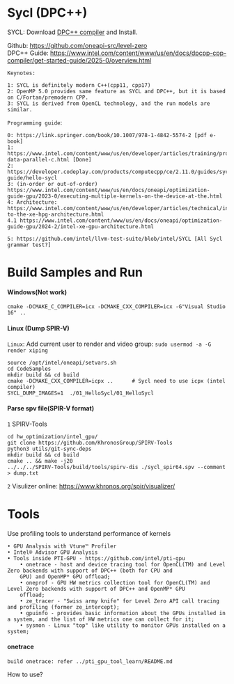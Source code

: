 # Sycl (DPC++)

SYCL: Download [DPC++ compiler](https://www.intel.com/content/www/us/en/developer/tools/oneapi/dpc-compiler-download.html) and Install. <br>

Github: https://github.com/oneapi-src/level-zero <br>
DPC++ Guide: https://www.intel.com/content/www/us/en/docs/dpcpp-cpp-compiler/get-started-guide/2025-0/overview.html <br>

``Keynotes:`` <br>

    1: SYCL is definitely modern C++(cpp11, cpp17)
    2: OpenMP 5.0 provides same feature as SYCL and DPC++, but it is based on C/Fortan/premodern CPP.
    3: SYCL is derived from OpenCL technology, and the run models are similar. 


``Programming guide``: <br>

    0: https://link.springer.com/book/10.1007/978-1-4842-5574-2 [pdf e-book]
    1: https://www.intel.com/content/www/us/en/developer/articles/training/programming-data-parallel-c.html [Done]
    2: https://developer.codeplay.com/products/computecpp/ce/2.11.0/guides/sycl-guide/hello-sycl 
    3: (in-order or out-of-order) https://www.intel.com/content/www/us/en/docs/oneapi/optimization-guide-gpu/2023-0/executing-multiple-kernels-on-the-device-at-the.html
    4: Architecture: https://www.intel.com/content/www/us/en/developer/articles/technical/introduction-to-the-xe-hpg-architecture.html
    4.1 https://www.intel.com/content/www/us/en/docs/oneapi/optimization-guide-gpu/2024-2/intel-xe-gpu-architecture.html
    
    5: https://github.com/intel/llvm-test-suite/blob/intel/SYCL [All Sycl grammar test?]

# Build Samples and Run

#### Windows(Not work)

    cmake -DCMAKE_C_COMPILER=icx -DCMAKE_CXX_COMPILER=icx -G"Visual Studio 16" ..

#### Linux (Dump SPIR-V)

``Linux``: Add current user to render and video group: ``sudo usermod -a -G render xiping``

    source /opt/intel/oneapi/setvars.sh
    cd CodeSamples
    mkdir build && cd build
    cmake -DCMAKE_CXX_COMPILER=icpx ..      # Sycl need to use icpx (intel compiler)
    SYCL_DUMP_IMAGES=1  ./01_HelloSycl/01_HelloSycl

#### Parse spv file(SPIR-V format)

``1`` SPIRV-Tools

    cd hw_optimization/intel_gpu/
    git clone https://github.com/KhronosGroup/SPIRV-Tools
    python3 utils/git-sync-deps
    mkdir build && cd build
    cmake .. && make -j20
    ../../../SPIRV-Tools/build/tools/spirv-dis ./sycl_spir64.spv --comment > dump.txt

``2`` Visulizer online: https://www.khronos.org/spir/visualizer/

# Tools

Use profiling tools to understand performance of kernels

    • GPU Analysis with Vtune™ Profiler
    • Intel® Advisor GPU Analysis
    • Tools inside PTI-GPU - https://github.com/intel/pti-gpu
        • onetrace - host and device tracing tool for OpenCL(TM) and Level Zero backends with support of DPC++ (both for CPU and
        GPU) and OpenMP* GPU offload;
        • oneprof - GPU HW metrics collection tool for OpenCL(TM) and Level Zero backends with support of DPC++ and OpenMP* GPU
        offload;
        • ze_tracer - "Swiss army knife" for Level Zero API call tracing and profiling (former ze_intercept);
        • gpuinfo - provides basic information about the GPUs installed in a system, and the list of HW metrics one can collect for it;
        • sysmon - Linux "top" like utility to monitor GPUs installed on a system;

#### onetrace

    build onetrace: refer ../pti_gpu_tool_learn/README.md

How to use?


